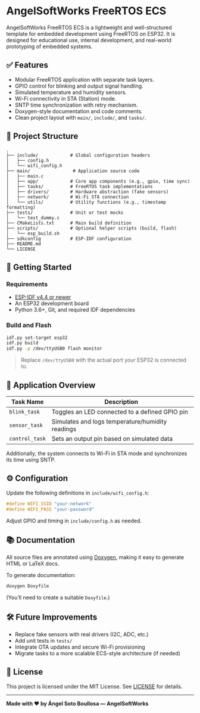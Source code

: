 # AngelSoftWorks FreeRTOS ECS

AngelSoftWorks FreeRTOS ECS is a lightweight and well-structured template for embedded development using FreeRTOS on ESP32. It is designed for educational use, internal development, and real-world prototyping of embedded systems.

## ✅ Features

- Modular FreeRTOS application with separate task layers.
- GPIO control for blinking and output signal handling.
- Simulated temperature and humidity sensors.
- Wi-Fi connectivity in STA (Station) mode.
- SNTP time synchronization with retry mechanism.
- Doxygen-style documentation and code comments.
- Clean project layout with `main/`, `include/`, and `tasks/`.

## 📁 Project Structure

```
.
├── include/            # Global configuration headers
│   ├── config.h
│   └── wifi_config.h
├── main/                # Application source code
│   ├── main.c
│   ├── app/            # Core app components (e.g., gpio, time sync)
│   ├── tasks/          # FreeRTOS task implementations
│   ├── drivers/        # Hardware abstraction (fake sensors)
│   ├── network/        # Wi-Fi STA connection
│   └── utils/          # Utility functions (e.g., timestamp formatting)
├── tests/              # Unit or test mocks
│   └── test_dummy.c
├── CMakeLists.txt      # Main build definition
├── scripts/            # Optional helper scripts (build, flash)
│   └── esp_build.sh
├── sdkconfig           # ESP-IDF configuration
├── README.md
└── LICENSE
```

## 🚀 Getting Started

### Requirements

- [ESP-IDF v4.4 or newer](https://docs.espressif.com/projects/esp-idf/en/latest/esp32/get-started/index.html)
- An ESP32 development board
- Python 3.6+, Git, and required IDF dependencies

### Build and Flash

```bash
idf.py set-target esp32
idf.py build
idf.py -p /dev/ttyUSB0 flash monitor
```

> Replace `/dev/ttyUSB0` with the actual port your ESP32 is connected to.

## 🧠 Application Overview

| Task Name     | Description                                      |
|---------------|--------------------------------------------------|
| `blink_task`  | Toggles an LED connected to a defined GPIO pin   |
| `sensor_task` | Simulates and logs temperature/humidity readings |
| `control_task`| Sets an output pin based on simulated data       |

Additionally, the system connects to Wi-Fi in STA mode and synchronizes its time using SNTP.

## ⚙️ Configuration

Update the following definitions in `include/wifi_config.h`:

```c
#define WIFI_SSID "your-network"
#define WIFI_PASS "your-password"
```

Adjust GPIO and timing in `include/config.h` as needed.

## 📚 Documentation

All source files are annotated using [Doxygen](https://www.doxygen.nl/), making it easy to generate HTML or LaTeX docs.

To generate documentation:

```bash
doxygen Doxyfile
```

(You’ll need to create a suitable `Doxyfile`.)

## 🛠 Future Improvements

- Replace fake sensors with real drivers (I2C, ADC, etc.)
- Add unit tests in `tests/`
- Integrate OTA updates and secure Wi-Fi provisioning
- Migrate tasks to a more scalable ECS-style architecture (if needed)

## 📄 License

This project is licensed under the MIT License. See [LICENSE](./LICENSE) for details.

---

**Made with ❤️ by Ángel Soto Boullosa — AngelSoftWorks**
